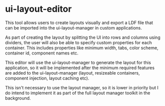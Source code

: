 # ui-layout-editor
This tool allows users to create layouts visually and export a LDF file that can be imported into the ui-layout-manager in custom applications.

As part of creating the layout by splitting the UI into rows and columns using dividers, the user will also be able to specify custom properties for each container. This includes properties like minimum width, tabs, color scheme, container id, component names etc. 

This editor will use the ui-layout-manager to generate the layout for this application, so it will be implemented after the minimum required features are added to the ui-layout-manager (layout, resizeable containers, component injection, layout caching etc).

This isn't necessary to use the layout manager, so it is lower in priority but I do intend to implement it as part of the full layout manager toolkit in the background.

